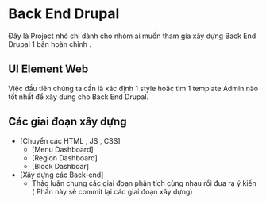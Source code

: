 # Back End Drupal 
Đây là Project nhỏ chỉ dành cho nhóm ai muốn tham gia xây dựng Back End Drupal 1 bản hoàn chỉnh .
## UI Element Web
Việc đầu tiên chúng ta cần là xác định 1 style hoặc tìm 1 template Admin nào tốt nhất để xây dưng cho Back End Drupal.

## Các giai đoạn xây dựng
- [Chuyển các HTML , JS , CSS] 
	- [Menu Dashboard]
	- [Region Dashboard]
	- [Block Dashboar]
- [Xây dựng các Back-end]
	- Thảo luận chung các giai đoạn phân tích cùng nhau rồi đưa ra ý kiến ( Phần này sẽ commit lại các giai đoạn xây dựng)
	

